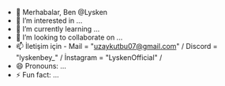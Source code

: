 - 👋 Merhabalar, Ben @Lysken
- 👀 I’m interested in ...
- 🌱 I’m currently learning ...
- 💞️ I’m looking to collaborate on ...
- 📫 İletişim için - Mail = "uzaykutbu07@gmail.com" / Discord = "lyskenbey_" / İnstagram = "LyskenOfficial" /
- 😄 Pronouns: ...
- ⚡ Fun fact: ...

<!---
Lysken/Lysken is a ✨ special ✨ repository because its `README.md` (this file) appears on your GitHub profile.
You can click the Preview link to take a look at your changes.
--->
